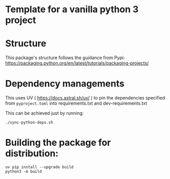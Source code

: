 # Template for a vanilla python 3 project

# Structure

This package's structure follows the guidance from Pypi: https://packaging.python.org/en/latest/tutorials/packaging-projects/

# Dependency managements

This uses UV ( https://docs.astral.sh/uv/ ) to pin the dependencies specified from
```pyproject.toml``` into requirements.txt and dev-requirements.txt

This can be achieved just by running:
```
./sync-python-deps.sh
```

# Building the package for distribution:

```
uv pip install --upgrade build
python3 -m build
```

